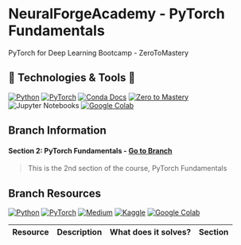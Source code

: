 # NeuralForgeAcademy - PyTorch Fundamentals
PyTorch for Deep Learning Bootcamp - ZeroToMastery

## 🔧 Technologies & Tools 🔧
[![Python](https://img.shields.io/badge/Python-informational?style=flat&logo=python&logoColor=f7db5d&color=326998)](https://python.org/)
[![PyTorch](https://img.shields.io/badge/PyTorch-%23EE4C2C?style=flat&logo=pytorch&logoColor=white)](https://pytorch.org/)
[![Conda Docs](https://img.shields.io/badge/Conda%20Docs-44A833?style=flat&logo=anaconda&logoColor=white)](https://docs.conda.io/en/latest/)
[![Zero to Mastery](https://img.shields.io/badge/Zero%20to%20Mastery-8A2BE2?style=flat&logo=zerotomastery&logoColor=white)](https://zerotomastery.io)
![Jupyter Notebooks](https://img.shields.io/badge/Jupyter_Notebooks-informational?style=flat&logo=anaconda&logoColor=white&color=f37726)
[![Google Colab](https://img.shields.io/badge/Google%20Colab-F9AB00?style=flat&logo=google-colab&logoColor=white)](https://colab.research.google.com/)

## Branch Information
#### Section 2: PyTorch Fundamentals - [Go to Branch](https://github.com/Diegomca98/NeuralForgeAcademy)
> This is the 2nd section of the course, PyTorch Fundamentals


## Branch Resources
[![Python](https://img.shields.io/badge/Python-informational?style=flat&logo=python&logoColor=f7db5d&color=326998)](https://python.org/)
[![PyTorch](https://img.shields.io/badge/PyTorch-%23EE4C2C?style=flat&logo=pytorch&logoColor=white)](https://pytorch.org/)
[![Medium](https://img.shields.io/badge/Medium-12100E?style=flat&logo=medium&logoColor=white)](medium.com)
[![Kaggle](https://img.shields.io/badge/Kaggle-20BEFF?style=flat&logo=kaggle&logoColor=white)](https://www.kaggle.com/your-profile)
[![Google Colab](https://img.shields.io/badge/Google%20Colab-F9AB00?style=flat&logo=google-colab&logoColor=white)](https://colab.research.google.com/)

| Resource  | Description | What does it solves? | Section |
| :-------: | ----------- | -------------------- | :-----: |